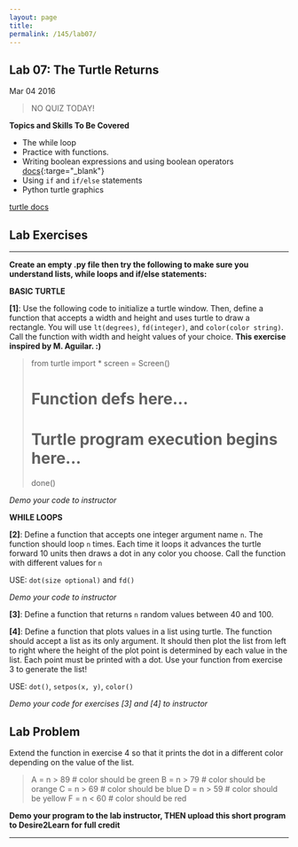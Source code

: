 ```yaml
---
layout: page
title: 
permalink: /145/lab07/
---
```


Lab 07: The Turtle Returns
---
Mar 04 2016

>	NO QUIZ TODAY!

**Topics and Skills To Be Covered**

* The while loop
* Practice with functions.
* Writing boolean expressions and using boolean operators [docs](https://docs.python.org/2/library/stdtypes.html#boolean-operations-and-or-not){:targe="_blank"}
* Using ```if``` and ```if/else``` statements
* Python turtle graphics

[turtle docs](https://docs.python.org/2.6/library/turtle.html)

Lab Exercises
---

---

**Create an empty .py file then try the following to make sure you understand lists, while loops and if/else statements:**

__BASIC TURTLE__

**[1]**: Use the following code to initialize a turtle window. Then, define a function that accepts a width and height and uses turtle to draw a rectangle. You will use ```lt(degrees)```, ```fd(integer)```, and ```color(color string)```. Call the function with width and height values of your choice. **This exercise inspired by M. Aguilar. :)**

>	from turtle import *
>	screen = Screen()
>	
>	# Function defs here...
>
>	# Turtle program execution begins here...	
>
>	done()

*Demo your code to instructor*

__WHILE LOOPS__

**[2]**: Define a function that accepts one integer argument name ```n```. The function should loop ```n``` times. Each time it loops it advances the turtle forward 10 units then draws a dot in any color you choose. Call the function with different values for ```n```

USE: ```dot(size optional)``` and ```fd()```

*Demo your code to instructor*


**[3]**: Define a function that returns ```n``` random values between 40 and 100.


**[4]**: Define a function that plots values in a list using turtle. The function should accept a list as its only argument. It should then plot the list from left to right where the height of the plot point is determined by each value in the list. Each point must be printed with a dot. Use your function from exercise 3 to generate the list!

USE: ```dot()```, ```setpos(x, y)```, ```color()```

*Demo your code for exercises [3] and [4] to instructor*


Lab Problem
---

Extend the function in exercise 4 so that it prints the dot in a different color depending on the value of the list.

>	A = n > 89 # color should be green
>	B = n > 79 # color should be orange
>	C = n > 69 # color should be blue
>	D = n > 59 # color should be yellow
>	F = n < 60 # color should be red

**Demo your program to the lab instructor, THEN upload this short program to Desire2Learn for full credit**

---
